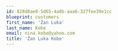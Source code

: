 ```yaml
---
id: 828d8ae8-5d65-4a8b-aaa6-327fee39e1cc
blueprint: customers
first_name: 'Žan Luka'
last_name: Kobe
email: nina.kobe@yahoo.com
title: 'Žan Luka Kobe'
---
```

